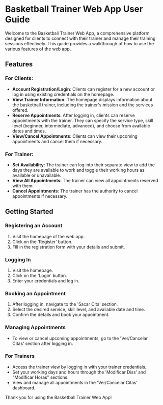 
# Basketball Trainer Web App User Guide

Welcome to the Basketball Trainer Web App, a comprehensive platform designed for clients to connect with their trainer and manage their training sessions effectively. This guide provides a walkthrough of how to use the various features of the web app.

## Features

### For Clients:
- **Account Registration/Login**: Clients can register for a new account or log in using existing credentials on the homepage.
- **View Trainer Information**: The homepage displays information about the basketball trainer, including the trainer's mission and the services offered.
- **Reserve Appointments**: After logging in, clients can reserve appointments with the trainer. They can specify the service type, skill level (beginner, intermediate, advanced), and choose from available dates and times.
- **View/Cancel Appointments**: Clients can view their upcoming appointments and cancel them if necessary.

### For Trainer:
- **Set Availability**: The trainer can log into their separate view to add the days they are available to work and toggle their working hours as available or unavailable.
- **View All Appointments**: The trainer can view all appointments reserved with them.
- **Cancel Appointments**: The trainer has the authority to cancel appointments if necessary.

## Getting Started

### Registering an Account
1. Visit the homepage of the web app.
2. Click on the 'Register' button.
3. Fill in the registration form with your details and submit.

### Logging In
1. Visit the homepage.
2. Click on the 'Login' button.
3. Enter your credentials and log in.

### Booking an Appointment
1. After logging in, navigate to the 'Sacar Cita' section.
2. Select the desired service, skill level, and available date and time.
3. Confirm the details and book your appointment.

### Managing Appointments
- To view or cancel upcoming appointments, go to the 'Ver/Cancelar Citas' section after logging in.

### For Trainers
- Access the trainer view by logging in with your trainer credentials.
- Set your working days and hours through the 'Modificar Dias' and "Modificar Horas" sections.
- View and manage all appointments in the 'Ver/Cancelar Citas' dashboard.

Thank you for using the Basketball Trainer Web App!